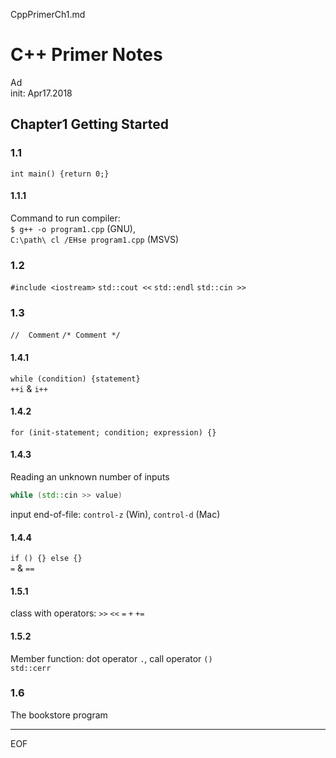 CppPrimerCh1.md

C++ Primer Notes
==================================================

Ad  
init: Apr17.2018  

Chapter1 Getting Started
--------------------------------------------------

### 1.1

`int main() {return 0;}`

#### 1.1.1

Command to run compiler:  
`$ g++ -o program1.cpp` (GNU),  
`C:\path\ cl /EHse program1.cpp` (MSVS)

### 1.2

`#include <iostream>` `std::cout <<` `std::endl` `std::cin >>`

### 1.3

`//  Comment` `/* Comment */`

#### 1.4.1

`while (condition) {statement}`  
`++i` & `i++`

#### 1.4.2

`for (init-statement; condition; expression) {}`

#### 1.4.3

Reading an unknown number of inputs

```cpp
while (std::cin >> value)
```

input end-of-file: `control-z` (Win), `control-d` (Mac)

#### 1.4.4

`if () {} else {}`  
`=` & `==`

#### 1.5.1

class with operators: `>>` `<<` `=` `+` `+=`

#### 1.5.2

Member function: dot operator `.`, call operator `()`  
`std::cerr`

### 1.6

The bookstore program

--------------------------------------------------

EOF

